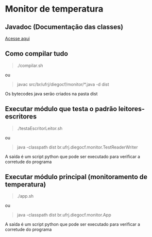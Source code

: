 # Monitor de temperatura

## Javadoc (Documentação das classes)

[Acesse aqui](https://diegocf10.github.io/comp_conc_trab2/doc/)

## Como compilar tudo

> ./compilar.sh

ou

> javac src/br/ufrj/diegocf/monitor/*.java -d dist

Os bytecodes java serão criados na pasta dist

## Executar módulo que testa o padrão leitores-escritores

> ./testaEscritorLeitor.sh

ou

> java -classpath dist br.ufrj.diegocf.monitor.TestReaderWriter

A saída é um script python que pode ser executado para verificar
a corretude do programa

## Executar módulo principal (monitoramento de temperatura)

> ./app.sh

ou

> java -classpath dist br.ufrj.diegocf.monitor.App

A saída é um script python que pode ser executado para verificar
a corretude do programa
